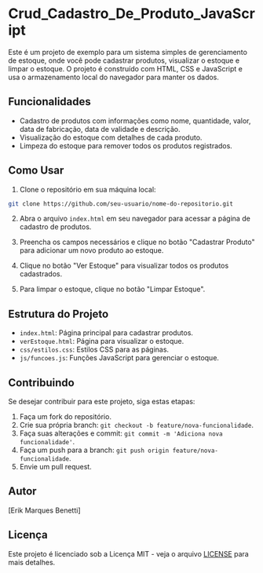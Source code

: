 # Crud_Cadastro_De_Produto_JavaScript
Este é um projeto de exemplo para um sistema simples de gerenciamento de estoque, onde você pode cadastrar produtos, visualizar o estoque e limpar o estoque. O projeto é construído com HTML, CSS e JavaScript e usa o armazenamento local do navegador para manter os dados.

## Funcionalidades

- Cadastro de produtos com informações como nome, quantidade, valor, data de fabricação, data de validade e descrição.
- Visualização do estoque com detalhes de cada produto.
- Limpeza do estoque para remover todos os produtos registrados.

## Como Usar

1. Clone o repositório em sua máquina local:

```bash
git clone https://github.com/seu-usuario/nome-do-repositorio.git
```

2. Abra o arquivo `index.html` em seu navegador para acessar a página de cadastro de produtos.

3. Preencha os campos necessários e clique no botão "Cadastrar Produto" para adicionar um novo produto ao estoque.

4. Clique no botão "Ver Estoque" para visualizar todos os produtos cadastrados.

5. Para limpar o estoque, clique no botão "Limpar Estoque".

## Estrutura do Projeto

- `index.html`: Página principal para cadastrar produtos.
- `verEstoque.html`: Página para visualizar o estoque.
- `css/estilos.css`: Estilos CSS para as páginas.
- `js/funcoes.js`: Funções JavaScript para gerenciar o estoque.

## Contribuindo

Se desejar contribuir para este projeto, siga estas etapas:

1. Faça um fork do repositório.
2. Crie sua própria branch: `git checkout -b feature/nova-funcionalidade`.
3. Faça suas alterações e commit: `git commit -m 'Adiciona nova funcionalidade'`.
4. Faça um push para a branch: `git push origin feature/nova-funcionalidade`.
5. Envie um pull request.

## Autor

[Erik Marques Benetti]

## Licença

Este projeto é licenciado sob a Licença MIT - veja o arquivo [LICENSE](LICENSE) para mais detalhes.
```
